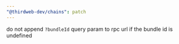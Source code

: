 ```yaml
---
"@thirdweb-dev/chains": patch
---
```


do not append `?bundleId` query param to rpc url if the bundle id is undefined
